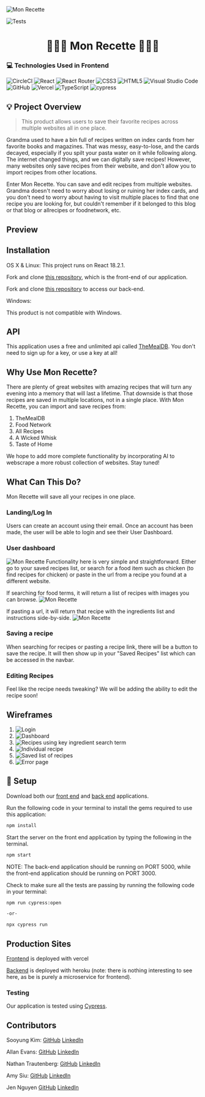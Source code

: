 ![Mon Recette](/src/Images%20/Main-logo.png)

![Tests](https://badgen.net/badge/tests/passing/green?icon=github)

# <h1 align=center> 👩🏻‍🍳 Mon Recette 👨🏻‍🍳

  ### 💻 Technologies Used in Frontend
![CircleCI](https://img.shields.io/badge/circle%20ci-%23161616.svg?style=for-the-badge&logo=circleci&logoColor=white)
![React](https://img.shields.io/badge/javascript-%23323330.svg?style=for-the-badge&logo=javascript&logoColor=%23F7DF1E)
![React Router](https://img.shields.io/badge/react--router-%23CA4245.svg?style=for-the-badge&logo=react-router&logoColor=white)
![CSS3](https://img.shields.io/badge/css3-%231572B6.svg?style=for-the-badge&logo=css3&logoColor=white)
![HTML5](https://img.shields.io/badge/html5-%23E34F26.svg?style=for-the-badge&logo=html5&logoColor=white)
![Visual Studio Code](https://img.shields.io/badge/Visual%20Studio%20Code-0078d7.svg?style=for-the-badge&logo=visual-studio-code&logoColor=white)
![GitHub](https://img.shields.io/badge/github-%23121011.svg?style=for-the-badge&logo=github&logoColor=white)
![Vercel](https://img.shields.io/badge/vercel-%23000000.svg?style=for-the-badge&logo=vercel&logoColor=white)
![TypeScript](https://img.shields.io/badge/typescript-%23007ACC.svg?style=for-the-badge&logo=typescript&logoColor=white)
![cypress](https://img.shields.io/badge/-cypress-%23E5E5E5?style=for-the-badge&logo=cypress&logoColor=058a5e)

## 💡 Project Overview
> This product allows users to save their favorite recipes across multiple websites all in one place.

Grandma used to have a bin full of recipes written on index cards from her favorite books and magazines. That was messy, easy-to-lose, and the cards decayed, especially if you spilt your pasta water on it while following along. The internet changed things, and we can digitally save recipes! However, many websites only save recipes from their website, and don't allow you to import recipes from other locations.

Enter Mon Recette. You can save and edit recipes from multiple websites. Grandma doesn't need to worry about losing or ruining her index cards, and you don't need to worry about having to visit multiple places to find that one recipe you are looking for, but couldn't remember if it belonged to this blog or that blog or allrecipes or foodnetwork, etc.


## Preview


## Installation

OS X & Linux:
This project runs on React 18.2.1.

Fork and clone [this repository](https://github.com/mon-recette/mon-recette-fe), which is the front-end of our application.

Fork and clone [this repository](https://github.com/mon-recette/mon_recette_be) to access our back-end.

Windows:

This product is not compatible with Windows.

## API
This application uses a free and unlimited api called [TheMealDB](https://www.themealdb.com/api.php). You don't need to sign up for a key, or use a key at all!


## Why Use Mon Recette?

There are plenty of great websites with amazing recipes that will turn any evening into a memory that will last a lifetime. That downside is that those recipes are saved in multiple locations, not in a single place. With Mon Recette, you can import and save recipes from:
1. TheMealDB
2. Food Network
3. All Recipes
4. A Wicked Whisk
5. Taste of Home

We hope to add more complete functionality by incorporating AI to webscrape a more robust collection of websites. Stay tuned!

## What Can This Do?
Mon Recette will save all your recipes in one place. 

### Landing/Log In

Users can create an account using their email.
Once an account has been made, the user will be able to login and see their User Dashboard.

### User dashboard
![Mon Recette](/src/Images%20/VercelScreenshots/Dashboard.png)
Functionality here is very simple and straightforward. Either go to your saved recipes list, or search for a food item such as chicken (to find recipes for chicken) or paste in the url from a recipe you found at a different website.

If searching for food terms, it will return a list of recipes with images you can browse.
![Mon Recette](/src/Images%20/VercelScreenshots/Recipe-search.png)

If pasting a url, it will return that recipe with the ingredients list and instructions side-by-side.
![Mon Recette](/src/Images%20/VercelScreenshots/foodnetwork-grilled-cheese-recipe.png)

### Saving a recipe
When searching for recipes or pasting a recipe link, there will be a button to save the recipe. It will then show up in your "Saved Recipes" list which can be accessed in the navbar.

### Editing Recipes
Feel like the recipe needs tweaking? We will be adding the ability to edit the recipe soon!

## Wireframes
1. ![Login](/src/Images%20/wireframes/Login.png)
2. ![Dashboard](/src/Images%20/wireframes/dashboard.png)
3. ![Recipes using key ingredient search term](/src/Images%20/wireframes/Filtered-recipes.png)
4. ![Individual recipe](/src/Images%20/wireframes/Individual-recipe.png)
5. ![Saved list of recipes](/src/Images%20/wireframes/Individual-recipe.png)
5. ![Error page](/src/Images%20/wireframes/Error.png)

## 🔧 Setup
Download both our [front end](https://github.com/mon-recette/mon-recette-fe) and [back end](https://github.com/mon-recette/mon_recette_be) applications.

Run the following code in your terminal to install the gems required to use this application:

```sh
npm install
```

Start the server on the front end application by typing the following in the terminal.

```sh
npm start
```

NOTE: The back-end application should be running on PORT 5000,
while the front-end application should be running on PORT 3000.


Check to make sure all the tests are passing by running the following code in your terminal:
```sh
npm run cypress:open

-or-

npx cypress run
```

## Production Sites
[Frontend](https://mon-recette-fe.vercel.app/) is deployed with vercel

[Backend](https://mon-recette-be.herokuapp.com/) is deployed with heroku (note: there is nothing interesting to see here, as be is purely a microservice for frontend).


### Testing
Our application is tested using [Cypress](https://www.cypress.io/). 


## Contributors

Sooyung Kim: [GitHub](https://github.com/skim1027) [LinkedIn](https://www.linkedin.com/in/sooyung-kim/)

Allan Evans: [GitHub](https://github.com/aevans27) [LinkedIn](https://www.linkedin.com/in/allan-evans-2c/)

Nathan Trautenberg: [GitHub](https://github.com/WagglyDessert) [LinkedIn](https://www.linkedin.com/in/nathan-trautenberg-9106271a7/)

Amy Siu: [GitHub](https://github.com/amysiu1028) [LinkedIn](https://www.linkedin.com/in/amy-siu-206a71a8/)

Jen Nguyen [GitHub](https://github.com/Jnguyen615) [LinkedIn](https://www.linkedin.com/in/jennifer-nguyen0615/)